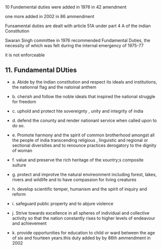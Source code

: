 10 Fundemental duties were added in 1976 in 42 amendment

one more added in 2002 in 86 ammendment

Funsamental duties are dealt with article 51A under part 4 A of the indian Constitution

Swaran Singh committee in 1976 recommended Fundamental Duties, the necessity of which was felt during the internal emergency of 1975-77

it is not enforceable

## 11. Fundamental DUties

- a. Abide by the indian constitution and respect its ideals and institutions, the nationnal flag and the natoinal anthem

- b. cherish and follow the noble ideals that inspired the national struggle for freedom

- c. uphold and protect hte sovereignty , unity and integrity of india

- d. defend the conunty and render nationanl service when called upon to do so.

- e. Promote harmony and the spirit of common brotherhood amongst all the people of india transcending religious , linguistic and regional or sectional diversities and to renounce practices derogatory to the dignity of woman

- f. value and preserve the rich heritage of the xountry;s composite sulture

- g. protect and improtve the natural envireonment including forest, lakes, rivers and wildlife and to have compassion for living creatures

- h. develop scientific temper, humanism and the spirit of inquiry and reform

- i. safeguard public property and to abjure violence

- j. Strive towards excellence in all spheres of individual and collective activity so that the nation  constantly rises to higher levels of endeavour and achievement 

- k. provide opportunities for education to child or ward between the age of six and fourteen years.this duty added by by 86th ammendment in 2002



